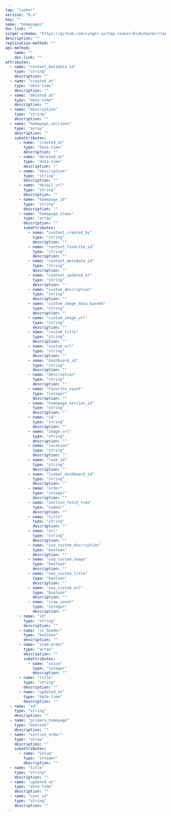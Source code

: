 ```yaml
---
tap: "looker"
version: "0.x"
key: ""
name: "homepages"
doc-link: ""
singer-schema: "https://github.com/singer-io/tap-looker/blob/master/tap_looker/schemas/homepages.json"
description: ""
replication-method: ""
api-method:
    name: ""
    doc-link: ""
attributes:
  - name: "content_metadata_id"
    type: "string"
    description: ""
  - name: "created_at"
    type: "date-time"
    description: ""
  - name: "deleted_at"
    type: "date-time"
    description: ""
  - name: "description"
    type: "string"
    description: ""
  - name: "homepage_sections"
    type: "array"
    description: ""
    subattributes:
      - name: "created_at"
        type: "date-time"
        description: ""
      - name: "deleted_at"
        type: "date-time"
        description: ""
      - name: "description"
        type: "string"
        description: ""
      - name: "detail_url"
        type: "string"
        description: ""
      - name: "homepage_id"
        type: "string"
        description: ""
      - name: "homepage_items"
        type: "array"
        description: ""
        subattributes:
          - name: "content_created_by"
            type: "string"
            description: ""
          - name: "content_favorite_id"
            type: "string"
            description: ""
          - name: "content_metadata_id"
            type: "string"
            description: ""
          - name: "content_updated_at"
            type: "string"
            description: ""
          - name: "custom_description"
            type: "string"
            description: ""
          - name: "custom_image_data_base64"
            type: "string"
            description: ""
          - name: "custom_image_url"
            type: "string"
            description: ""
          - name: "custom_title"
            type: "string"
            description: ""
          - name: "custom_url"
            type: "string"
            description: ""
          - name: "dashboard_id"
            type: "string"
            description: ""
          - name: "description"
            type: "string"
            description: ""
          - name: "favorite_count"
            type: "integer"
            description: ""
          - name: "homepage_section_id"
            type: "string"
            description: ""
          - name: "id"
            type: "string"
            description: ""
          - name: "image_url"
            type: "string"
            description: ""
          - name: "location"
            type: "string"
            description: ""
          - name: "look_id"
            type: "string"
            description: ""
          - name: "lookml_dashboard_id"
            type: "string"
            description: ""
          - name: "order"
            type: "integer"
            description: ""
          - name: "section_fetch_time"
            type: "number"
            description: ""
          - name: "title"
            type: "string"
            description: ""
          - name: "url"
            type: "string"
            description: ""
          - name: "use_custom_description"
            type: "boolean"
            description: ""
          - name: "use_custom_image"
            type: "boolean"
            description: ""
          - name: "use_custom_title"
            type: "boolean"
            description: ""
          - name: "use_custom_url"
            type: "boolean"
            description: ""
          - name: "view_count"
            type: "integer"
            description: ""
      - name: "id"
        type: "string"
        description: ""
      - name: "is_header"
        type: "boolean"
        description: ""
      - name: "item_order"
        type: "array"
        description: ""
        subattributes:
          - name: "value"
            type: "integer"
            description: ""
      - name: "title"
        type: "string"
        description: ""
      - name: "updated_at"
        type: "date-time"
        description: ""
  - name: "id"
    type: "string"
    description: ""
  - name: "primary_homepage"
    type: "boolean"
    description: ""
  - name: "section_order"
    type: "array"
    description: ""
    subattributes:
      - name: "value"
        type: "integer"
        description: ""
  - name: "title"
    type: "string"
    description: ""
  - name: "updated_at"
    type: "date-time"
    description: ""
  - name: "user_id"
    type: "string"
    description: ""
---
```


